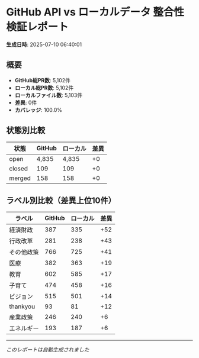 # GitHub API vs ローカルデータ 整合性検証レポート

**生成日時**: 2025-07-10 06:40:01

## 概要

- **GitHub総PR数**: 5,102件
- **ローカル総PR数**: 5,102件
- **ローカルファイル数**: 5,103件
- **差異**: 0件
- **カバレッジ**: 100.0%

## 状態別比較

| 状態 | GitHub | ローカル | 差異 |
|------|--------|----------|------|
| open | 4,835 | 4,835 | +0 |
| closed | 109 | 109 | +0 |
| merged | 158 | 158 | +0 |

## ラベル別比較（差異上位10件）

| ラベル | GitHub | ローカル | 差異 |
|--------|--------|----------|------|
| 経済財政 | 387 | 335 | +52 |
| 行政改革 | 281 | 238 | +43 |
| その他政策 | 766 | 725 | +41 |
| 医療 | 382 | 363 | +19 |
| 教育 | 602 | 585 | +17 |
| 子育て | 474 | 458 | +16 |
| ビジョン | 515 | 501 | +14 |
| thankyou | 93 | 81 | +12 |
| 産業政策 | 246 | 240 | +6 |
| エネルギー | 193 | 187 | +6 |

---
*このレポートは自動生成されました*
